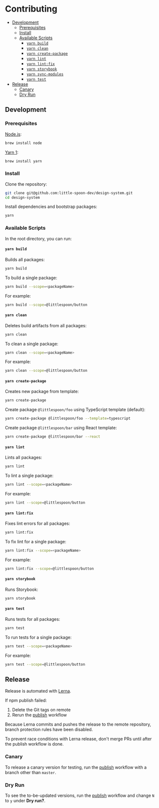 # Contributing

- [Development](#development)
  - [Prerequisites](#prerequisites)
  - [Install](#install)
  - [Available Scripts](#available-scripts)
    - [`yarn build`](#yarn-build)
    - [`yarn clean`](#yarn-clean)
    - [`yarn create-package`](#yarn-create-package)
    - [`yarn lint`](#yarn-lint)
    - [`yarn lint:fix`](#yarn-lintfix)
    - [`yarn storybook`](#yarn-storybook)
    - [`yarn sync-modules`](#yarn-sync-modules)
    - [`yarn test`](#yarn-test)
- [Release](#release)
  - [Canary](#canary)
  - [Dry Run](#dry-run)

## Development

### Prerequisites

[Node.js](https://nodejs.org/):

```sh
brew install node
```

[Yarn 1](https://classic.yarnpkg.com/):

```sh
brew install yarn
```

### Install

Clone the repository:

```sh
git clone git@github.com:little-spoon-dev/design-system.git
cd design-system
```

Install dependencies and bootstrap packages:

```sh
yarn
```

### Available Scripts

In the root directory, you can run:

#### `yarn build`

Builds all packages:

```sh
yarn build
```

To build a single package:

```sh
yarn build --scope=<packageName>
```

For example:

```sh
yarn build --scope=@littlespoon/button
```

#### `yarn clean`

Deletes build artifacts from all packages:

```sh
yarn clean
```

To clean a single package:

```sh
yarn clean --scope=<packageName>
```

For example:

```sh
yarn clean --scope=@littlespoon/button
```

#### `yarn create-package`

Creates new package from template:

```sh
yarn create-package
```

Create package `@littlespoon/foo` using TypeScript template (default):

```sh
yarn create-package @littlespoon/foo --template=typescript
```

Create package `@littlespoon/bar` using React template:

```sh
yarn create-package @littlespoon/bar --react
```

#### `yarn lint`

Lints all packages:

```sh
yarn lint
```

To lint a single package:

```sh
yarn lint --scope=<packageName>
```

For example:

```sh
yarn lint --scope=@littlespoon/button
```

#### `yarn lint:fix`

Fixes lint errors for all packages:

```sh
yarn lint:fix
```

To fix lint for a single package:

```sh
yarn lint:fix --scope=<packageName>
```

For example:

```sh
yarn lint:fix --scope=@littlespoon/button
```

#### `yarn storybook`

Runs Storybook:

```sh
yarn storybook
```

#### `yarn test`

Runs tests for all packages:

```sh
yarn test
```

To run tests for a single package:

```sh
yarn test --scope=<packageName>
```

For example:

```sh
yarn test --scope=@littlespoon/button
```

## Release

Release is automated with [Lerna](https://lerna.js.org/).

If npm publish failed:

1. Delete the Git tags on remote
2. Rerun the [publish](https://github.com/little-spoon-dev/design-system/actions/workflows/publish.yml) workflow

Because Lerna commits and pushes the release to the remote repository, branch protection rules have been disabled.

To prevent race conditions with Lerna release, don't merge PRs until after the publish workflow is done.

### Canary

To release a canary version for testing, run the [publish](https://github.com/little-spoon-dev/design-system/actions/workflows/publish.yml) workflow with a branch other than `master`.

### Dry Run

To see the to-be-updated versions, run the [publish](https://github.com/little-spoon-dev/design-system/actions/workflows/publish.yml) workflow and change `N` to `y` under **Dry run?**.
